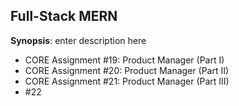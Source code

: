 ## Full-Stack MERN

**Synopsis**: enter description here

- CORE Assignment #19: Product Manager (Part I)
- CORE Assignment #20: Product Manager (Part II)
- CORE Assignment #21: Product Manager (Part III)
- #22